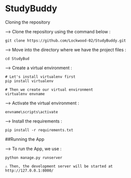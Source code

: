# StudyBuddy
Cloning the repository

--> Clone the repository using the command below :

```
git clone https://github.com/Lockwood-02/StudyBuddy.git
```

--> Move into the directory where we have the project files :

```
cd StudyBud
```

--> Create a virtual environment :

```
# Let's install virtualenv first
pip install virtualenv

# Then we create our virtual environment
virtualenv envname
```

--> Activate the virtual environment :

```
envname\scripts\activate
```

--> Install the requirements :

```
pip install -r requirements.txt
```

##Running the App

--> To run the App, we use :

```
python manage.py runserver
```

    ⚠ Then, the development server will be started at http://127.0.0.1:8000/
